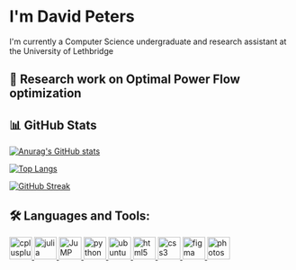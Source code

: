 # I'm David Peters
I'm currently a Computer Science undergraduate and research assistant at the University of Lethbridge 

## 🚀 Research work on Optimal Power Flow optimization

<!-- General Github stats-->
## 📊 GitHub Stats
[![Anurag's GitHub stats](https://github-readme-stats.vercel.app/api?username=davidjpeters&show_icons=true&theme=dark)](https://github.com/davidjpeters/github-readme-stats)

[![Top Langs](https://github-readme-stats.vercel.app/api/top-langs/?username=davidjpeters&show_icons=true&theme=dark)](https://github.com/davidjpeters/github-readme-stats)

<!-- GitHub streak stats -->
[![GitHub Streak](https://github-readme-streak-stats.herokuapp.com/?user=davidjpeters&show_icons=true&theme=dark)](https://git.io/streak-stats)

## 🛠️ Languages and Tools:
<a href="https://cplusplus.com" target="_blank"> <img src="https://cdn.jsdelivr.net/gh/devicons/devicon@latest/icons/cplusplus/cplusplus-original.svg" alt="cplusplus" width="40" height="40" /> </a>
<a href="https://julialang.org" target="_blank"> <img src="https://cdn.jsdelivr.net/gh/devicons/devicon@latest/icons/julia/julia-original.svg" alt="julia" width="40" height="40"/> </a> 
<a href="https://jump.dev" target="_blank"> <img src="https://jump.dev/JuMP.jl/stable/assets/logo-with-text.svg" alt="JuMP" width="40" height="40"/> </a> 
<a href="https://www.python.org" target="_blank"> <img src="https://cdn.jsdelivr.net/gh/devicons/devicon@latest/icons/python/python-original.svg" alt="python" width="40" height="40"/> </a> 
<a href="https://ubuntu.com" target="_blank"> <img src="https://cdn.jsdelivr.net/gh/devicons/devicon@latest/icons/ubuntu/ubuntu-original.svg" alt="ubuntu" width="40" height="40"/> </a> 
<a href="https://www.w3schools.com/html/" target="_blank"> <img src="https://cdn.jsdelivr.net/gh/devicons/devicon@latest/icons/html5/html5-original.svg" alt="html5" width="40" height="40"/> </a> 
<a href="https://www.w3schools.com/css/" target="_blank"> <img src="https://cdn.jsdelivr.net/gh/devicons/devicon@latest/icons/css3/css3-original.svg" alt="css3" width="40" height="40"/> </a> 
<a href="https://www.figma.com/" target="_blank"> <img src="https://www.vectorlogo.zone/logos/figma/figma-icon.svg" alt="figma" width="40" height="40"/> </a> 
<a href="https://www.photoshop.com/en" target="_blank"> <img src="https://cdn.jsdelivr.net/gh/devicons/devicon@latest/icons/photoshop/photoshop-original.svg" alt="photoshop" width="40" height="40"/> </a> 

